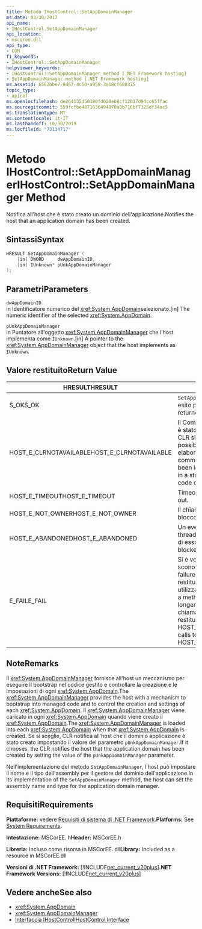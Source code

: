 ```yaml
---
title: Metodo IHostControl::SetAppDomainManager
ms.date: 03/30/2017
api_name:
- IHostControl.SetAppDomainManager
api_location:
- mscoree.dll
api_type:
- COM
f1_keywords:
- IHostControl::SetAppDomainManager
helpviewer_keywords:
- IHostControl::SetAppDomainManager method [.NET Framework hosting]
- SetAppDomainManager method [.NET Framework hosting]
ms.assetid: 6562bbe7-0d67-4c50-a958-3a18cf680375
topic_type:
- apiref
ms.openlocfilehash: de264135450190fd028eb8cf12017d94cc65ffac
ms.sourcegitcommit: 559fcfbe4871636494870a8b716bf7325df34ac5
ms.translationtype: MT
ms.contentlocale: it-IT
ms.lasthandoff: 10/30/2019
ms.locfileid: "73134717"
---
```

# <a name="ihostcontrolsetappdomainmanager-method"></a><span data-ttu-id="63e8e-102">Metodo IHostControl::SetAppDomainManager</span><span class="sxs-lookup"><span data-stu-id="63e8e-102">IHostControl::SetAppDomainManager Method</span></span>
<span data-ttu-id="63e8e-103">Notifica all'host che è stato creato un dominio dell'applicazione.</span><span class="sxs-lookup"><span data-stu-id="63e8e-103">Notifies the host that an application domain has been created.</span></span>  
  
## <a name="syntax"></a><span data-ttu-id="63e8e-104">Sintassi</span><span class="sxs-lookup"><span data-stu-id="63e8e-104">Syntax</span></span>  
  
```cpp  
HRESULT SetAppDomainManager (  
    [in] DWORD     dwAppDomainID,  
    [in] IUnknown* pUnkAppDomainManager  
);  
```  
  
## <a name="parameters"></a><span data-ttu-id="63e8e-105">Parametri</span><span class="sxs-lookup"><span data-stu-id="63e8e-105">Parameters</span></span>  
 `dwAppDomainID`  
 <span data-ttu-id="63e8e-106">in Identificatore numerico del <xref:System.AppDomain>selezionato.</span><span class="sxs-lookup"><span data-stu-id="63e8e-106">[in] The numeric identifier of the selected <xref:System.AppDomain>.</span></span>  
  
 `pUnkAppDomainManager`  
 <span data-ttu-id="63e8e-107">in Puntatore all'oggetto <xref:System.AppDomainManager> che l'host implementa come `IUnknown`.</span><span class="sxs-lookup"><span data-stu-id="63e8e-107">[in] A pointer to the <xref:System.AppDomainManager> object that the host implements as `IUnknown`.</span></span>  
  
## <a name="return-value"></a><span data-ttu-id="63e8e-108">Valore restituito</span><span class="sxs-lookup"><span data-stu-id="63e8e-108">Return Value</span></span>  
  
|<span data-ttu-id="63e8e-109">HRESULT</span><span class="sxs-lookup"><span data-stu-id="63e8e-109">HRESULT</span></span>|<span data-ttu-id="63e8e-110">Descrizione</span><span class="sxs-lookup"><span data-stu-id="63e8e-110">Description</span></span>|  
|-------------|-----------------|  
|<span data-ttu-id="63e8e-111">S_OK</span><span class="sxs-lookup"><span data-stu-id="63e8e-111">S_OK</span></span>|<span data-ttu-id="63e8e-112">`SetAppDomainManager` ha restituito un esito positivo.</span><span class="sxs-lookup"><span data-stu-id="63e8e-112">`SetAppDomainManager` returned successfully.</span></span>|  
|<span data-ttu-id="63e8e-113">HOST_E_CLRNOTAVAILABLE</span><span class="sxs-lookup"><span data-stu-id="63e8e-113">HOST_E_CLRNOTAVAILABLE</span></span>|<span data-ttu-id="63e8e-114">Il Common Language Runtime (CLR) non è stato caricato in un processo oppure CLR si trova in uno stato in cui non è possibile eseguire codice gestito o elaborare la chiamata correttamente.</span><span class="sxs-lookup"><span data-stu-id="63e8e-114">The common language runtime (CLR) has not been loaded into a process, or the CLR is in a state in which it cannot run managed code or process the call successfully.</span></span>|  
|<span data-ttu-id="63e8e-115">HOST_E_TIMEOUT</span><span class="sxs-lookup"><span data-stu-id="63e8e-115">HOST_E_TIMEOUT</span></span>|<span data-ttu-id="63e8e-116">Timeout della chiamata.</span><span class="sxs-lookup"><span data-stu-id="63e8e-116">The call timed out.</span></span>|  
|<span data-ttu-id="63e8e-117">HOST_E_NOT_OWNER</span><span class="sxs-lookup"><span data-stu-id="63e8e-117">HOST_E_NOT_OWNER</span></span>|<span data-ttu-id="63e8e-118">Il chiamante non è il proprietario del blocco.</span><span class="sxs-lookup"><span data-stu-id="63e8e-118">The caller does not own the lock.</span></span>|  
|<span data-ttu-id="63e8e-119">HOST_E_ABANDONED</span><span class="sxs-lookup"><span data-stu-id="63e8e-119">HOST_E_ABANDONED</span></span>|<span data-ttu-id="63e8e-120">Un evento è stato annullato mentre un thread bloccato o Fiber era in attesa su di esso.</span><span class="sxs-lookup"><span data-stu-id="63e8e-120">An event was canceled while a blocked thread or fiber was waiting on it.</span></span>|  
|<span data-ttu-id="63e8e-121">E_FAIL</span><span class="sxs-lookup"><span data-stu-id="63e8e-121">E_FAIL</span></span>|<span data-ttu-id="63e8e-122">Si è verificato un errore irreversibile sconosciuto.</span><span class="sxs-lookup"><span data-stu-id="63e8e-122">An unknown catastrophic failure occurred.</span></span> <span data-ttu-id="63e8e-123">Quando un metodo restituisce E_FAIL, CLR non è più utilizzabile all'interno del processo.</span><span class="sxs-lookup"><span data-stu-id="63e8e-123">When a method returns E_FAIL, the CLR is no longer usable within the process.</span></span> <span data-ttu-id="63e8e-124">Le chiamate successive ai metodi di hosting restituiscono HOST_E_CLRNOTAVAILABLE.</span><span class="sxs-lookup"><span data-stu-id="63e8e-124">Subsequent calls to hosting methods return HOST_E_CLRNOTAVAILABLE.</span></span>|  
  
## <a name="remarks"></a><span data-ttu-id="63e8e-125">Note</span><span class="sxs-lookup"><span data-stu-id="63e8e-125">Remarks</span></span>  
 <span data-ttu-id="63e8e-126">Il <xref:System.AppDomainManager> fornisce all'host un meccanismo per eseguire il bootstrap nel codice gestito e controllare la creazione e le impostazioni di ogni <xref:System.AppDomain>.</span><span class="sxs-lookup"><span data-stu-id="63e8e-126">The <xref:System.AppDomainManager> provides the host with a mechanism to bootstrap into managed code and to control the creation and settings of each <xref:System.AppDomain>.</span></span> <span data-ttu-id="63e8e-127">Il <xref:System.AppDomainManager> viene caricato in ogni <xref:System.AppDomain> quando viene creato il <xref:System.AppDomain>.</span><span class="sxs-lookup"><span data-stu-id="63e8e-127">The <xref:System.AppDomainManager> is loaded into each <xref:System.AppDomain> when that <xref:System.AppDomain> is created.</span></span> <span data-ttu-id="63e8e-128">Se si sceglie, CLR notifica all'host che il dominio applicazione è stato creato impostando il valore del parametro `pUnkAppDomainManager`.</span><span class="sxs-lookup"><span data-stu-id="63e8e-128">If it chooses, the CLR notifies the host that the application domain has been created by setting the value of the `pUnkAppDomainManager` parameter.</span></span>  
  
 <span data-ttu-id="63e8e-129">Nell'implementazione del metodo `SetAppDomainManager`, l'host può impostare il nome e il tipo dell'assembly per il gestore del dominio dell'applicazione.</span><span class="sxs-lookup"><span data-stu-id="63e8e-129">In its implementation of the `SetAppDomainManager` method, the host can set the assembly name and type for the application domain manager.</span></span>  
  
## <a name="requirements"></a><span data-ttu-id="63e8e-130">Requisiti</span><span class="sxs-lookup"><span data-stu-id="63e8e-130">Requirements</span></span>  
 <span data-ttu-id="63e8e-131">**Piattaforme:** vedere [Requisiti di sistema di .NET Framework](../../../../docs/framework/get-started/system-requirements.md).</span><span class="sxs-lookup"><span data-stu-id="63e8e-131">**Platforms:** See [System Requirements](../../../../docs/framework/get-started/system-requirements.md).</span></span>  
  
 <span data-ttu-id="63e8e-132">**Intestazione:** MSCorEE. h</span><span class="sxs-lookup"><span data-stu-id="63e8e-132">**Header:** MSCorEE.h</span></span>  
  
 <span data-ttu-id="63e8e-133">**Libreria:** Incluso come risorsa in MSCorEE. dll</span><span class="sxs-lookup"><span data-stu-id="63e8e-133">**Library:** Included as a resource in MSCorEE.dll</span></span>  
  
 <span data-ttu-id="63e8e-134">**Versioni di .NET Framework:** [!INCLUDE[net_current_v20plus](../../../../includes/net-current-v20plus-md.md)]</span><span class="sxs-lookup"><span data-stu-id="63e8e-134">**.NET Framework Versions:** [!INCLUDE[net_current_v20plus](../../../../includes/net-current-v20plus-md.md)]</span></span>  
  
## <a name="see-also"></a><span data-ttu-id="63e8e-135">Vedere anche</span><span class="sxs-lookup"><span data-stu-id="63e8e-135">See also</span></span>

- <xref:System.AppDomain>
- <xref:System.AppDomainManager>
- [<span data-ttu-id="63e8e-136">Interfaccia IHostControl</span><span class="sxs-lookup"><span data-stu-id="63e8e-136">IHostControl Interface</span></span>](../../../../docs/framework/unmanaged-api/hosting/ihostcontrol-interface.md)

